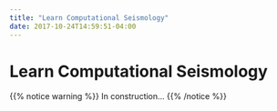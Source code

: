 ```yaml
---
title: "Learn Computational Seismology"
date: 2017-10-24T14:59:51-04:00
---
```


# Learn Computational Seismology

{{% notice warning %}}
In construction...
{{% /notice %}}

